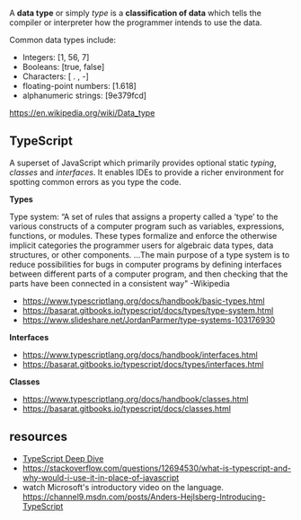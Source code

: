 
A **data type** or simply *type* is a **classification of data** which tells the compiler or interpreter how the programmer intends to use the data.

Common data types include:

* Integers: [1, 56, 7]
* Booleans: [true, false]
* Characters: [ . , -]
* floating-point numbers: [1.618]
* alphanumeric strings: [9e379fcd]

https://en.wikipedia.org/wiki/Data_type
## TypeScript

A superset of JavaScript which primarily provides optional static *typing*, *classes* and *interfaces*. It enables IDEs to provide a richer environment for spotting common errors as you type the code.

**Types**

Type system: “A set of rules that assigns a property called a ‘type’ to the various constructs of a computer program such as variables, expressions, functions, or modules. These types formalize and enforce the otherwise implicit categories the programmer users for algebraic data types, data structures, or other components. 
...The main purpose of a type system is to reduce possibilities for bugs in computer programs by defining interfaces between different parts of a computer program, and then checking that the parts have been connected in a consistent way" -Wikipedia

- https://www.typescriptlang.org/docs/handbook/basic-types.html
- https://basarat.gitbooks.io/typescript/docs/types/type-system.html
- https://www.slideshare.net/JordanParmer/type-systems-103176930

**Interfaces**
- https://www.typescriptlang.org/docs/handbook/interfaces.html
- https://basarat.gitbooks.io/typescript/docs/types/interfaces.html

**Classes**
- https://www.typescriptlang.org/docs/handbook/classes.html
- https://basarat.gitbooks.io/typescript/docs/classes.html

## resources
- [TypeScript Deep Dive](https://basarat.gitbooks.io/typescript/content/)
- https://stackoverflow.com/questions/12694530/what-is-typescript-and-why-would-i-use-it-in-place-of-javascript
- watch Microsoft's introductory video on the language. https://channel9.msdn.com/posts/Anders-Hejlsberg-Introducing-TypeScript
